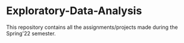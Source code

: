 # Exploratory-Data-Analysis
This repository contains all the assignments/projects made during the Spring'22 semester.
